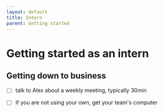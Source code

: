 ```yaml
---
layout: default
title: Intern
parent: Getting started
---
```


# Getting started as an intern

## Getting down to business

- [ ] talk to Alex about a weekly meeting, typically 30min

- [ ] If you are not using your own, get your team's computer

<!--- Scripts that are required for this specific page. It won't be displayed. Keep that section after all markdown.
-->
<script>
//Enables the checkboxes
var inp = document.getElementsByTagName("input");
for (var i = 0; i < inp.length; i++) {
    if ( inp[i].type == "checkbox" ) {
        inp[i].disabled=false;
    }
}
</script>